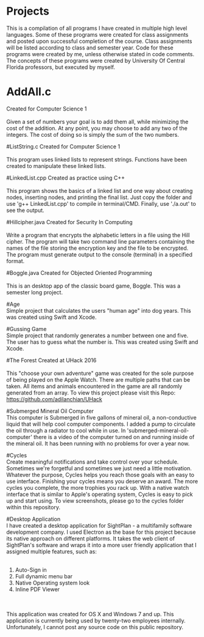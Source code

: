 # Projects
This is a compilation of all programs I have created in multiple high level languages. Some of these programs were created for class assignments and posted upon successful completion of the course. Class assignments will be listed according to class and semester year. Code for these programs were created by me, unless otherwise stated in code comments. The concepts of these programs were created by University Of Central Florida professors, but executed by myself.<br>

# AddAll.c
Created for Computer Science 1 <br>
<br>
Given a set of numbers your goal is to add them all, while minimizing the cost of 
the addition. At any point, you may choose to add any two of the integers. 
The cost of doing so is simply the sum of the two numbers.

#ListString.c
Created for Computer Science 1 <br>
<br>
This program uses linked lists to represent strings. Functions have been created
to manipulate these linked lists.

#LinkedList.cpp
Created as practice using C++ <br>
<br>
This program shows the basics of a linked list and one way about creating nodes, inserting nodes, and printing the final list. Just copy the folder and use 'g++ LinkedList.cpp' to compile in terminal/CMD. Finally, use './a.out' to see the output.

#Hillcipher.java
Created for Security In Computing <br>
<br>
Write a program that encrypts the alphabetic letters in a file using the 
Hill cipher. The program will take two command line parameters containing the 
names of the file storing the encryption key and the file to be encrypted. 
The program must generate output to the console (terminal) in a specified format.

#Boggle.java
Created for Objected Oriented Programming <br>
<br>
This is an desktop app of the classic board game, Boggle. This was a semester
long project.

#Age
<br>
Simple project that calculates the users "human age" into dog years. This was 
created using Swift and Xcode.

#Gussing Game
<br>
Simple project that randomly generates a number between one and five. The user
has to guess what the number is. This was created using Swift and Xcode.

#The Forest
Created at UHack 2016<br>
<br>
This "choose your own adventure" game was created for the sole purpose of being 
played on the Apple Watch. There are multiple paths that can be taken. All items and 
animals encountered in the game are all randomly generated from an array. To
view this project please visit this Repo:<br>
https://github.com/adilanchian/UHack

#Submerged Mineral Oil Computer
<br>
This computer is Submerged in five gallons of mineral oil, a non-conductive liquid that will help cool computer components. I added a pump to circulate the oil through a radiator
to cool while in use. In 'submerged-mineral-oil-computer' there is a video of
the computer turned on and running inside of the mineral oil. It has been 
running with no problems for over a year now.<br>

#Cycles
<br>
Create meaningful notifications and take control over your schedule. Sometimes we're forgetful and sometimes we just need a little motivation. Whatever the purpose, Cycles helps you reach those goals with an easy to use interface. Finishing your cycles means you deserve an award. The more cycles you complete, the more trophies you rack up. With 
a native watch interface that is similar to Apple's operating system, Cycles is
easy to pick up and start using. To view screenshots, please go to the cycles folder within this repository.<br>

#Desktop Application
<br>
I have created a desktop application for SightPlan - a multifamily software development
company. I used Electron as the base for this project because its native approach on different
platforms. It takes the web client of SightPlan's software and wraps it into a more
user friendly application that I assigned multiple features, such as:<br><br>
1. Auto-Sign in<br>
2. Full dynamic menu bar<br>
3. Native Operating system look<br>
4. Inline PDF Viewer
<br>
<br>
This application was created for OS X and Windows 7 and up. This application
is currently being used by twenty-two employees internally. Unfortunately, 
I cannot post any source code on this public repository. 
